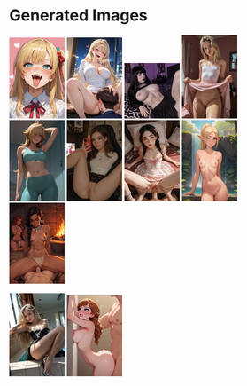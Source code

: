 # Generated Images



<img src="2025_09_11_01_thumb.webp" width="100"/> <img src="2025_09_11_02_thumb.webp" width="100"/> <img src="2025_09_11_03_thumb.webp" width="100"/> <img src="2025_09_11_04_thumb.webp" width="100"/> <img src="2025_09_11_05_thumb.webp" width="100"/> <img src="2025_09_11_06_thumb.webp" width="100"/> <img src="2025_09_11_07_thumb.webp" width="100"/> <img src="2025_09_11_08_thumb.webp" width="100"/> <img src="2025_09_11_09_thumb.webp" width="100"/>

<img src="2025_09_11_10_thumb.webp" width="100"/> <img src="2025_09_11_11_thumb.webp" width="100"/>